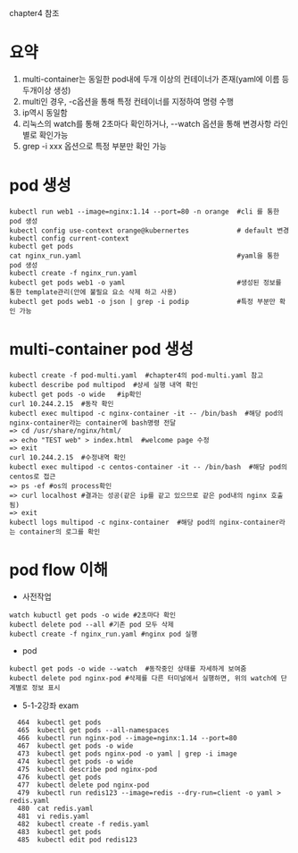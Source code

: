 chapter4 참조
# 요약
1. multi-container는 동일한 pod내에 두개 이상의 컨테이너가 존재(yaml에 이름 등 두개이상 생성)
2. multi인 경우, -c옵션을 통해 특정 컨테이너를 지정하여 명령 수행
3. ip역시 동일함
4. 리눅스의 watch를 통해 2초마다 확인하거나, --watch 옵션을 통해 변경사항 라인별로 확인가능
5. grep -i xxx 옵션으로 특정 부분만 확인 가능

# pod 생성
```
kubectl run web1 --image=nginx:1.14 --port=80 -n orange  #cli 를 통한 pod 생성
kubectl config use-context orange@kubernertes            # default 변경
kubectl config current-context 
kubectl get pods
cat nginx_run.yaml                                       #yaml을 통한 pod 생성
kubectl create -f nginx_run.yaml 
kubectl get pods web1 -o yaml                            #생성된 정보를 통한 template관리(안에 불필요 요소 삭제 하고 사용)
kubectl get pods web1 -o json | grep -i podip            #특정 부분만 확인 가능

```

# multi-container pod 생성
```
kubectl create -f pod-multi.yaml  #chapter4의 pod-multi.yaml 참고
kubectl describe pod multipod  #상세 실행 내역 확인
kubectl get pods -o wide   #ip확인
curl 10.244.2.15  #동작 확인
kubectl exec multipod -c nginx-container -it -- /bin/bash  #해당 pod의 nginx-container라는 container에 bash명령 전달
=> cd /usr/share/nginx/html/  
=> echo "TEST web" > index.html  #welcome page 수정
=> exit
curl 10.244.2.15  #수정내역 확인
kubectl exec multipod -c centos-container -it -- /bin/bash  #해당 pod의 centos로 접근
=> ps -ef #os의 process확인
=> curl localhost #결과는 성공(같은 ip를 같고 있으므로 같은 pod내의 nginx 호출됨)
=> exit
kubectl logs multipod -c nginx-container  #해당 pod의 nginx-container라는 container의 로그를 확인
```


# pod flow 이해
- 사전작업
``` 
watch kubuctl get pods -o wide #2초마다 확인
kubectl delete pod --all #기존 pod 모두 삭제
kubectl create -f nginx_run.yaml #nginx pod 실행
```

- pod 
``` 
kubectl get pods -o wide --watch  #동작중인 상태를 자세하게 보여줌
kubectl delete pod nginx-pod #삭제를 다른 터미널에서 실행하면, 위의 watch에 단계별로 정보 표시
```
- 5-1-2강좌 exam
```
  464  kubectl get pods
  465  kubectl get pods --all-namespaces
  466  kubectl run nginx-pod --image=nginx:1.14 --port=80
  467  kubectl get pods -o wide
  473  kubectl get pods nginx-pod -o yaml | grep -i image
  474  kubectl get pods -o wide
  475  kubectl describe pod nginx-pod
  476  kubectl get pods
  477  kubectl delete pod nginx-pod  
  479  kubectl run redis123 --image=redis --dry-run=client -o yaml > redis.yaml
  480  cat redis.yaml
  481  vi redis.yaml
  482  kubectl create -f redis.yaml
  483  kubectl get pods  
  485  kubectl edit pod redis123  
```
